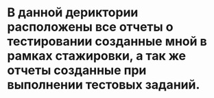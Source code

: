 # В данной дериктории расположены все отчеты о тестировании созданные мной в рамках стажировки, а так же отчеты созданные при выполнении тестовых заданий.
